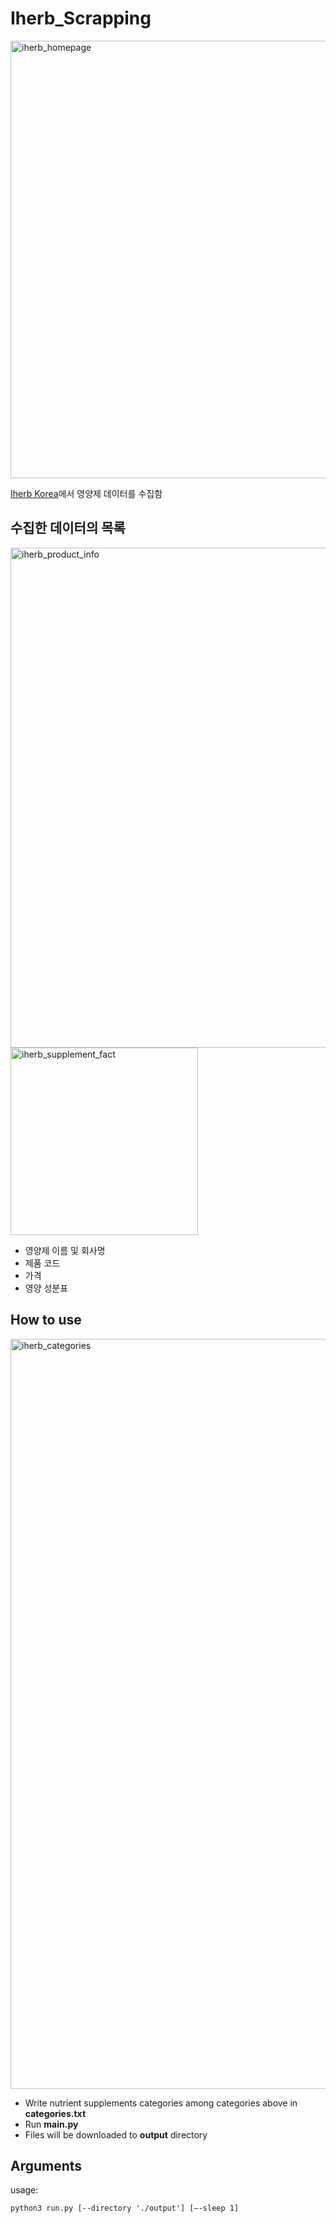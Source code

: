 # Iherb_Scrapping


<img width="700" alt="iherb_homepage" src="https://user-images.githubusercontent.com/64734692/163292271-9390f315-f50c-490d-828c-8078e4f80006.png"
     title="iherb homepage">
<br>

[Iherb Korea](https://kr.iherb.com/)에서 영양제 데이터를 수집함

## 수집한 데이터의 목록
<img width="800" alt="iherb_product_info" src="https://user-images.githubusercontent.com/64734692/163292633-300cbb4a-3196-4a92-9f04-d157979b124f.png">  
<br>
<img width="300" alt="iherb_supplement_fact" src="https://user-images.githubusercontent.com/64734692/163292706-377fb4d7-6805-47c9-b9ed-2bf4743bbed1.png">
<br>

- 영양제 이름 및 회사명
- 제품 코드
- 가격
- 영양 성분표

## How to use
<img width="1200" alt="iherb_categories" src="https://user-images.githubusercontent.com/64734692/163292967-b86b36df-e57a-43ee-aa9c-f1396b771f87.png">
<br>

- Write nutrient supplements categories among categories above in **categories.txt**
- Run **main.py**
- Files will be downloaded to **output** directory

## Arguments
usage:
```text
python3 run.py [--directory './output'] [—-sleep 1]
```
